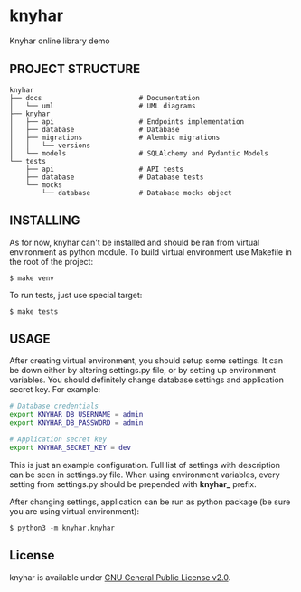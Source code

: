knyhar
=======
Knyhar online library demo

PROJECT STRUCTURE
-------------

	knyhar
	├── docs						# Documentation
	│   └── uml						# UML diagrams
	├── knyhar
	│   ├── api						# Endpoints implementation
	│   ├── database			    # Database 
	│   ├── migrations			    # Alembic migrations
	│   │   └── versions
	│   └── models					# SQLAlchemy and Pydantic Models
	└── tests
	    ├── api						# API tests
	    ├── database				# Database tests
	    └── mocks				 
	        └── database		    # Database mocks object

INSTALLING
------------
As for now, knyhar can't be installed and should be ran from virtual environment as python module.
To build virtual environment use Makefile in the root of the project:
```
$ make venv
```
To run tests, just use special target:
```
$ make tests
```
USAGE
-----
After creating virtual environment, you should setup some settings. It can be down either by altering
settings.py file, or by setting up environment variables. You should definitely change database settings and
application secret key. For example:
```bash
# Database credentials
export KNYHAR_DB_USERNAME = admin
export KNYHAR_DB_PASSWORD = admin

# Application secret key
export KNYHAR_SECRET_KEY = dev
```

This is just an example configuration. Full list of settings with description can be seen in settings.py file. When using environment variables, every setting from settings.py should be prepended with **knyhar_** prefix.

After changing settings, application can be run as python package (be sure you are using virtual environment):
```
$ python3 -m knyhar.knyhar
```

License
-------
knyhar is available under [GNU General Public License v2.0](https://github.com/reallygoodnickname/knyhar/blob/dev/LICENSE).
